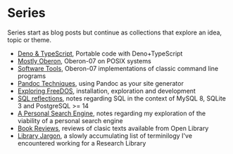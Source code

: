 
# Series

Series start as blog posts but continue as collections
that explore an idea, topic or theme.

- [Deno & TypeScript](/series/deno-and-typescript.html), Portable code with Deno+TypeScript
- [Mostly Oberon](/series/mostly-oberon.html), Oberon-07 on POSIX systems
- [Software Tools](/series/software-tools.html), Oberon-07 implementations of classic command line programs
- [Pandoc Techniques](/series/pandoc-techniques.html), using Pandoc as your site generator 
- [Exploring FreeDOS](/series/freedos.html), installation, exploration and development
- [SQL reflections](/series/sql-reflections.html), notes regarding SQL in the context of MySQL 8, SQLite 3 and PostgreSQL >= 14
- [A Personal Search Engine](/series/pse.html), notes regarding my exploration of the viability of a personal search engine
- [Book Reviews](/series/books.html), reviews of clasic texts available from Open Library
- [Library Jargon](../library-terminology.html), a slowly accumulating list of terminilogy I've encountered working for a Research Library
